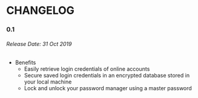 # CHANGELOG

### **0.1**
###### Release Date: 31 Oct 2019

* Benefits
    * Easily retrieve login credentials of online accounts
    * Secure saved login credentials in an encrypted database stored in your local machine
    * Lock and unlock your password manager using a master password